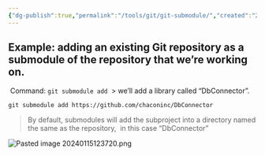 ```yaml
---
{"dg-publish":true,"permalink":"/tools/git/git-submodule/","created":"2024-01-15T10:55:03.154+08:00","updated":"2024-01-15T14:42:21.677+08:00"}
---
```



 ## Example: adding an existing Git repository as a submodule of the repository that we’re working on.
 Command: `git submodule add`
 > we’ll add a library called “DbConnector”.
```console
git submodule add https://github.com/chaconinc/DbConnector
```
> By default, submodules will add the subproject into a directory named the same as the repository,  in this case “DbConnector”

![Pasted image 20240115123720.png](/img/user/attachments/Pasted%20image%2020240115123720.png)
